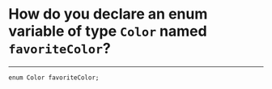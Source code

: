 # How do you declare an enum variable of type `Color` named `favoriteColor`?

---

`enum Color favoriteColor;`